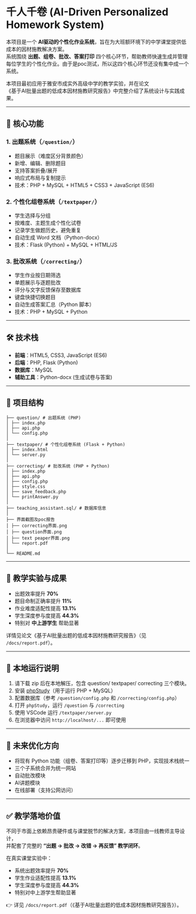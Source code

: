 # 千人千卷 (AI-Driven Personalized Homework System)

本项目是一个 **AI驱动的个性化作业系统**，旨在为大班额环境下的中学课堂提供低成本的因材施教解决方案。  
系统围绕 **出题、组卷、批改、答案打印** 四个核心环节，帮助教师快速生成并管理每位学生的个性化作业。由于是poc测试，所以这四个核心环节还没有集中成一个系统。

本项目最初应用于雅安市成实外高级中学的教学实验，并在论文  
《基于AI批量出题的低成本因材施教研究报告》中完整介绍了系统设计与实践成果。

---

## 📌 核心功能

### 1. 出题系统（`/question/`）
- 题目展示（难度区分背景颜色）
- 新增、编辑、删除题目
- 支持答案折叠/展开
- 响应式布局与复制提示
- 技术：PHP + MySQL + HTML5 + CSS3 + JavaScript (ES6)

### 2. 个性化组卷系统（`/textpaper/`）
- 学生选择与分组
- 按难度、主题生成个性化试卷
- 记录学生做题历史，避免重复
- 自动生成 Word 文档（Python-docx）
- 技术：Flask (Python) + MySQL + HTML/JS

### 3. 批改系统（`/correcting/`）
- 学生作业按日期筛选
- 单题展示与逐题批改
- 评分与文字反馈保存至数据库
- 键盘快捷切换题目
- 自动生成答案汇总（Python 脚本）
- 技术：PHP + MySQL + Python

---

## 🛠️ 技术栈

- **前端**：HTML5, CSS3, JavaScript (ES6)
- **后端**：PHP, Flask (Python)
- **数据库**：MySQL
- **辅助工具**：Python-docx (生成试卷与答案)

---

## 📂 项目结构

```
├── question/ # 出题系统 (PHP)
│ ├── index.php
│ ├── api.php
│ └── config.php
│
├── textpaper/ # 个性化组卷系统 (Flask + Python)
│ ├── index.html
│ └── server.py
│
├── correcting/ # 批改系统 (PHP + Python)
│ ├── index.php
│ ├── api.php
│ ├── config.php
│ ├── style.css
│ ├── save_feedback.php
│ └── printAnswer.py
│
├── teaching_assistant.sql/ # 数据库信息
│
├── 界面截图及poc报告
│ ├── correcting界面.png
│ ├── question界面.png
│ ├── text peaper界面.png
│ └── report.pdf
│
└── README.md
```

---

## 📖 教学实验与成果

- 出题效率提升 **70%**  
- 题目命制正确率提升 **11%**  
- 作业难度适配性提高 **13.1%**  
- 学生深度参与度提高 **44.3%**  
- 特别对 **中上游学生** 帮助显著

详情见论文《基于AI批量出题的低成本因材施教研究报告》（见 `/docs/report.pdf`）。

---

## 🚀 本地运行说明

1. 请下载 zip 后在本地解压，包含 question/ textpaper/ correcting 三个模块。
2. 安装 [phpStudy](https://www.xp.cn/)（用于运行 PHP + MySQL）
3. 配置数据库（参考 `/question/config.php` 和 `/correcting/config.php`）
4. 打开 `phpStudy`，运行 `/question` 与 `/correcting`
5. 使用 VSCode 运行 `/textpaper/server.py`
6. 在浏览器中访问 `http://localhost/...` 即可使用

---

## 📌 未来优化方向

- 将现有 Python 功能（组卷、答案打印等）逐步迁移到 PHP，实现技术栈统一
- 三个子系统合并为统一网站
- 自动批改模块
- AI讲题模块
- 在线部署（支持公网访问）

---

## ✅ 教学落地价值

不同于市面上依赖昂贵硬件或与课堂脱节的解决方案，本项目由一线教师主导设计，  
并配套了完整的 **“出题 → 批改 → 改错 → 再反馈” 教学闭环**。  

在真实课堂实验中：  
- 系统出题效率提升 **70%**  
- 学生作业适配性提高 **13.1%**  
- 学生深度参与度提高 **44.3%**  
- 特别对中上游学生帮助显著  

👉 详见 `/docs/report.pdf`（《基于AI批量出题的低成本因材施教研究报告》）。
